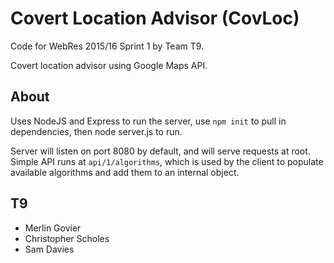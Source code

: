 # Covert Location Advisor (CovLoc)
Code for WebRes 2015/16 Sprint 1 by Team T9.

Covert location advisor using Google Maps API.

## About
Uses NodeJS and Express to run the server, use `npm init` to pull in dependencies, then node server.js to run.

Server will listen on port 8080 by default, and will serve requests at root. Simple API runs at `api/1/algorithms`, which is used by the client to populate available algorithms and add them to an internal object. 

## T9
* Merlin Govier
* Christopher Scholes
* Sam Davies
